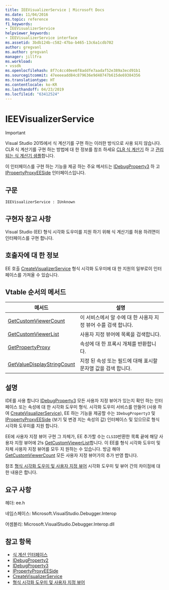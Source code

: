 ```yaml
---
title: IEEVisualizerService | Microsoft Docs
ms.date: 11/04/2016
ms.topic: reference
f1_keywords:
- IEEVisualizerService
helpviewer_keywords:
- IEEVisualizerService interface
ms.assetid: 3bdb124b-c582-47ba-b465-13c6a1cdb702
author: gregvanl
ms.author: gregvanl
manager: jillfra
ms.workload:
- vssdk
ms.openlocfilehash: 8f7c4cc40ee6f8addfe7aadaf52e389a3ecd91b1
ms.sourcegitcommit: 47eeeeadd84c879636e9d48747b615de69384356
ms.translationtype: HT
ms.contentlocale: ko-KR
ms.lasthandoff: 04/23/2019
ms.locfileid: "63412524"
---
```

# <a name="ieevisualizerservice"></a>IEEVisualizerService
> [!IMPORTANT]
> Visual Studio 2015에서 식 계산기를 구현 하는 이러한 방식으로 사용 되지 않습니다. CLR 식 계산기를 구현 하는 방법에 대 한 정보를 참조 하세요 [CLR 식 계산기](https://github.com/Microsoft/ConcordExtensibilitySamples/wiki/CLR-Expression-Evaluators) 하 고 [관리 되는 식 계산기 샘플](https://github.com/Microsoft/ConcordExtensibilitySamples/wiki/Managed-Expression-Evaluator-Sample)합니다.

 이 인터페이스를 구현 하는 기능을 제공 하는 주요 메서드는 [IDebugProperty3](../../../extensibility/debugger/reference/idebugproperty3.md) 하 고 [IPropertyProxyEESide](../../../extensibility/debugger/reference/ipropertyproxyeeside.md) 인터페이스입니다.

## <a name="syntax"></a>구문

```
IEEVisualizerService : IUnknown
```

## <a name="notes-for-implementers"></a>구현자 참고 사항
 Visual Studio (EE) 형식 시각화 도우미를 지원 하기 위해 식 계산기를 허용 하려면이 인터페이스를 구현 합니다.

## <a name="notes-for-callers"></a>호출자에 대 한 정보
 EE 호출 [CreateVisualizerService](../../../extensibility/debugger/reference/ieevisualizerserviceprovider-createvisualizerservice.md) 형식 시각화 도우미에 대 한 지원의 일부로이 인터페이스를 가져올 수 있습니다.

## <a name="methods-in-vtable-order"></a>Vtable 순서의 메서드

|메서드|설명|
|------------|-----------------|
|[GetCustomViewerCount](../../../extensibility/debugger/reference/ieevisualizerservice-getcustomviewercount.md)|이 서비스에서 알 수에 대 한 사용자 지정 뷰어 수를 검색 합니다.|
|[GetCustomViewerList](../../../extensibility/debugger/reference/ieevisualizerservice-getcustomviewerlist.md)|사용자 지정 뷰어에 목록을 검색합니다.|
|[GetPropertyProxy](../../../extensibility/debugger/reference/ieevisualizerservice-getpropertyproxy.md)|속성에 대 한 프록시 개체를 반환합니다.|
|[GetValueDisplayStringCount](../../../extensibility/debugger/reference/ieevisualizerservice-getvaluedisplaystringcount.md)|지정 된 속성 또는 필드에 대해 표시할 문자열 값을 검색 합니다.|

## <a name="remarks"></a>설명
 IDE를 사용 합니다 [IDebugProperty3](../../../extensibility/debugger/reference/idebugproperty3.md) 모든 사용자 지정 뷰어가 있는지 확인 하는 인터페이스 또는 속성에 대 한 시각화 도우미 형식. 시각화 도우미 서비스를 만들어 (사용 하 여 [CreateVisualizerService](../../../extensibility/debugger/reference/ieevisualizerserviceprovider-createvisualizerservice.md)), EE 하는 기능을 제공할 수는 `IDebugProperty3` 및 [IPropertyProxyEESide](../../../extensibility/debugger/reference/ipropertyproxyeeside.md) (보기 및 변경 지는 속성의 값) 인터페이스 및 있으므로 형식 시각화 도우미를 지원 합니다.

 EE에 사용자 지정 뷰어 구현 그 자체가, EE 추가할 수는 `CLSID`반환한 목록 끝에 해당 사용자 지정 뷰어에 2!s [GetCustomViewerList](../../../extensibility/debugger/reference/ieevisualizerservice-getcustomviewerlist.md)합니다. 이 EE를 형식 시각화 도우미 및 자체 사용자 지정 뷰어를 모두 지 원하는 수 있습니다. 방금 해야 [GetCustomViewerCount](../../../extensibility/debugger/reference/idebugproperty3-getcustomviewercount.md) 모든 사용자 지정 뷰어가의 추가 반영 합니다.

 참조 [형식 시각화 도우미 및 사용자 지정 뷰어](../../../extensibility/debugger/type-visualizer-and-custom-viewer.md) 시각화 도우미 및 뷰어 간의 차이점에 대 한 내용은 합니다.

## <a name="requirements"></a>요구 사항
 헤더: ee.h

 네임스페이스: Microsoft.VisualStudio.Debugger.Interop

 어셈블리: Microsoft.VisualStudio.Debugger.Interop.dll

## <a name="see-also"></a>참고 항목
- [식 계산 인터페이스](../../../extensibility/debugger/reference/expression-evaluation-interfaces.md)
- [IDebugProperty2](../../../extensibility/debugger/reference/idebugproperty2.md)
- [IDebugProperty3](../../../extensibility/debugger/reference/idebugproperty3.md)
- [IPropertyProxyEESide](../../../extensibility/debugger/reference/ipropertyproxyeeside.md)
- [CreateVisualizerService](../../../extensibility/debugger/reference/ieevisualizerserviceprovider-createvisualizerservice.md)
- [형식 시각화 도우미 및 사용자 지정 뷰어](../../../extensibility/debugger/type-visualizer-and-custom-viewer.md)